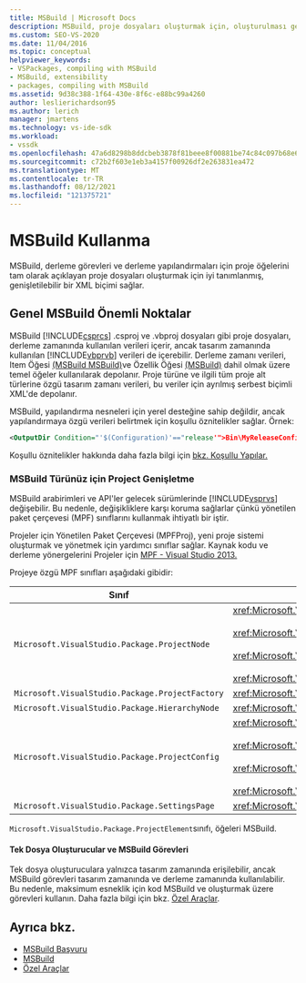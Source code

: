 ```yaml
---
title: MSBuild | Microsoft Docs
description: MSBuild, proje dosyaları oluşturmak için, oluşturulması gereken proje öğelerini, derleme görevlerini ve derleme yapılandırmalarını tam olarak açıklayan genişletilebilir bir XML biçimi sağlar.
ms.custom: SEO-VS-2020
ms.date: 11/04/2016
ms.topic: conceptual
helpviewer_keywords:
- VSPackages, compiling with MSBuild
- MSBuild, extensibility
- packages, compiling with MSBuild
ms.assetid: 9d38c388-1f64-430e-8f6c-e88bc99a4260
author: leslierichardson95
ms.author: lerich
manager: jmartens
ms.technology: vs-ide-sdk
ms.workload:
- vssdk
ms.openlocfilehash: 47a6d8298b8ddcbeb3878f81beee8f00881be74c84c097b68e6a2563fd810546
ms.sourcegitcommit: c72b2f603e1eb3a4157f00926df2e263831ea472
ms.translationtype: MT
ms.contentlocale: tr-TR
ms.lasthandoff: 08/12/2021
ms.locfileid: "121375721"
---
```

# <a name="using-msbuild"></a>MSBuild Kullanma
MSBuild, derleme görevleri ve derleme yapılandırmaları için proje öğelerini tam olarak açıklayan proje dosyaları oluşturmak için iyi tanımlanmış, genişletilebilir bir XML biçimi sağlar.

## <a name="general-msbuild-considerations"></a>Genel MSBuild Önemli Noktalar
 MSBuild [!INCLUDE[csprcs](../../data-tools/includes/csprcs_md.md)] .csproj ve .vbproj dosyaları gibi proje dosyaları, derleme zamanında kullanılan verileri içerir, ancak tasarım zamanında kullanılan [!INCLUDE[vbprvb](../../code-quality/includes/vbprvb_md.md)] verileri de içerebilir. Derleme zamanı verileri, Item Öğesi [(MSBuild MSBuild)](../../msbuild/property-element-msbuild.md)ve Özellik Öğesi [(MSBuild)](../../msbuild/item-element-msbuild.md) dahil olmak üzere temel öğeler kullanılarak depolanır. Proje türüne ve ilgili tüm proje alt türlerine özgü tasarım zamanı verileri, bu veriler için ayrılmış serbest biçimli XML'de depolanır.

 MSBuild, yapılandırma nesneleri için yerel desteğine sahip değildir, ancak yapılandırmaya özgü verileri belirtmek için koşullu öznitelikler sağlar. Örnek:

```xml
<OutputDir Condition="'$(Configuration)'=="release'">Bin\MyReleaseConfig</OutputDir>
```

 Koşullu öznitelikler hakkında daha fazla bilgi için [bkz. Koşullu Yapılar.](../../msbuild/msbuild-conditional-constructs.md)

### <a name="extending-msbuild-for-your-project-type"></a>MSBuild Türünüz için Project Genişletme
 MSBuild arabirimleri ve API'ler gelecek sürümlerinde [!INCLUDE[vsprvs](../../code-quality/includes/vsprvs_md.md)] değişebilir. Bu nedenle, değişikliklere karşı koruma sağlarlar çünkü yönetilen paket çerçevesi (MPF) sınıflarını kullanmak ihtiyatlı bir iştir.

 Projeler için Yönetilen Paket Çerçevesi (MPFProj), yeni proje sistemi oluşturmak ve yönetmek için yardımcı sınıflar sağlar. Kaynak kodu ve derleme yönergelerini Projeler için [MPF - Visual Studio 2013.](https://github.com/tunnelvisionlabs/MPFProj10)

 Projeye özgü MPF sınıfları aşağıdaki gibidir:

|Sınıf|Uygulama|
|-----------|--------------------|
|`Microsoft.VisualStudio.Package.ProjectNode`|<xref:Microsoft.VisualStudio.Shell.Interop.IVsProject3><br /><br /> <xref:Microsoft.VisualStudio.Shell.Interop.IVsCfgProvider2><br /><br /> <xref:Microsoft.VisualStudio.Shell.Interop.IPersistFileFormat><br /><br /> <xref:Microsoft.VisualStudio.Shell.Interop.IVsSolutionEvents>|
|`Microsoft.VisualStudio.Package.ProjectFactory`|<xref:Microsoft.VisualStudio.Shell.Interop.IVsProjectFactory>|
|`Microsoft.VisualStudio.Package.HierarchyNode`|<xref:Microsoft.VisualStudio.Shell.Interop.IVsHierarchy>|
|`Microsoft.VisualStudio.Package.ProjectConfig`|<xref:Microsoft.VisualStudio.Shell.Interop.IVsCfg><br /><br /> <xref:Microsoft.VisualStudio.Shell.Interop.IVsProjectCfg><br /><br /> <xref:Microsoft.VisualStudio.Shell.Interop.IVsBuildableProjectCfg><br /><br /> <xref:Microsoft.VisualStudio.Shell.Interop.IVsDebuggableProjectCfg>|
|`Microsoft.VisualStudio.Package.SettingsPage`|<xref:Microsoft.VisualStudio.OLE.Interop.IPropertyPageSite>|

 `Microsoft.VisualStudio.Package.ProjectElement`sınıfı, öğeleri MSBuild.

#### <a name="single-file-generators-vs-msbuild-tasks"></a>Tek Dosya Oluşturucular ve MSBuild Görevleri
 Tek dosya oluşturuculara yalnızca tasarım zamanında erişilebilir, ancak MSBuild görevleri tasarım zamanında ve derleme zamanında kullanılabilir. Bu nedenle, maksimum esneklik için kod MSBuild ve oluşturmak üzere görevleri kullanın. Daha fazla bilgi için bkz. [Özel Araçlar](../../extensibility/internals/custom-tools.md).

## <a name="see-also"></a>Ayrıca bkz.
- [MSBuild Başvuru](../../msbuild/msbuild-reference.md)
- [MSBuild](../../msbuild/msbuild.md)
- [Özel Araçlar](../../extensibility/internals/custom-tools.md)
